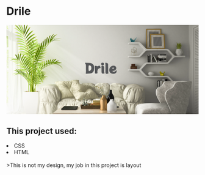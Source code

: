 # Drile
<img src="./img/Png/Drile1.png" alt="Drile Intro Photo">
<h2> This project used: </h2>
<li>CSS</li>
<li>HTML</li>
<br>
>This is not my design, my job in this project is layout
